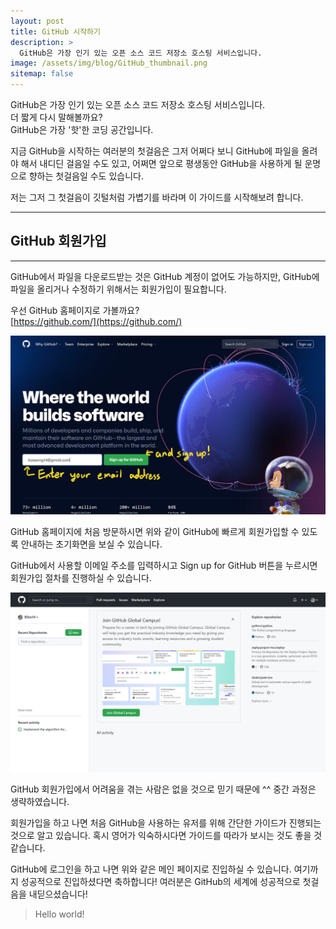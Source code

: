 ```yaml
---
layout: post
title: GitHub 시작하기
description: >
  GitHub은 가장 인기 있는 오픈 소스 코드 저장소 호스팅 서비스입니다.
image: /assets/img/blog/GitHub_thumbnail.png
sitemap: false
---
```


GitHub은 가장 인기 있는 오픈 소스 코드 저장소 호스팅 서비스입니다.  
더 짧게 다시 말해볼까요?  
GitHub은 가장 '핫'한 코딩 공간입니다.

지금 GitHub을 시작하는 여러분의 첫걸음은 그저 어쩌다 보니 GitHub에 파일을 올려야 해서 내디딘 걸음일 수도 있고, 어쩌면 앞으로 평생동안 GitHub을 사용하게 될 운명으로 향하는 첫걸음일 수도 있습니다.

저는 그저 그 첫걸음이 깃털처럼 가볍기를 바라며 이 가이드를 시작해보려 합니다.

---
## GitHub 회원가입
---

GitHub에서 파일을 다운로드받는 것은 GitHub 계정이 없어도 가능하지만, GitHub에 파일을 올리거나 수정하기 위해서는 회원가입이 필요합니다.

우선 GitHub 홈페이지로 가볼까요?  
[https://github.com/](https://github.com/)

![](/assets/img/blog/2022-02-22-introducntion-to-github-01.jpg)

GitHub 홈페이지에 처음 방문하시면 위와 같이 GitHub에 빠르게 회원가입할 수 있도록 안내하는 초기화면을 보실 수 있습니다.

GitHub에서 사용할 이메일 주소를 입력하시고 Sign up for GitHub 버튼을 누르시면 회원가입 절차를 진행하실 수 있습니다.

![](/assets/img/blog/2022-02-22-introducntion-to-github-02.jpg)

GitHub 회원가입에서 어려움을 겪는 사람은 없을 것으로 믿기 때문에 ^^ 중간 과정은 생략하였습니다.

회원가입을 하고 나면 처음 GitHub을 사용하는 유저를 위해 간단한 가이드가 진행되는 것으로 알고 있습니다. 혹시 영어가 익숙하시다면 가이드를 따라가 보시는 것도 좋을 것 같습니다.

GitHub에 로그인을 하고 나면 위와 같은 메인 페이지로 진입하실 수 있습니다. 여기까지 성공적으로 진입하셨다면 축하합니다! 여러분은 GitHub의 세계에 성공적으로 첫걸음을 내딛으셨습니다!

> Hello world!
